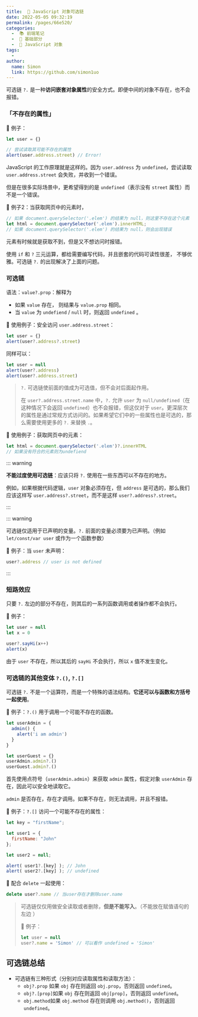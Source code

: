 ```yaml
---
title:  🔗 JavaScript 对象可选链
date: 2022-05-05 09:32:19
permalink: /pages/66e520/
categories:
  -  📚 前端笔记
  -  🚶 基础部分
  -  📒 JavaScript 对象
tags:
  - 
author: 
  name: Simon
  link: https://github.com/simon1uo
---
```

可选链 `?.` 是一种**访问嵌套对象属性**的安全方式。即便中间的对象不存在，也不会报错。

### 「不存在的属性」

🌰 例子：
```js
let user = {}

// 尝试读取其可能不存在的属性
alert(user.address.street) // Error!
```

JavaScript 的工作原理就是这样的。因为 `user.address` 为 `undefined`，尝试读取 `user.address.street` 会失败，并收到一个错误。

但是在很多实际场景中，更希望得到的是 `undefined`（表示没有 `street` 属性）而不是一个错误。



🌰 例子2：当获取网页中的元素时，

```js
// 如果 document.querySelector('.elem') 的结果为 null，则这里不存在这个元素
let html = document.querySelector('.elem').innerHTML; 
// 如果 document.querySelector('.elem') 的结果为 null，则会出现错误
```

元素有时候就是获取不到，但是又不想访问时报错。



使用 `if` 和 `?` 三元运算，都给需要编写代码，并且嵌套的代码可读性很差， 不够优雅。可选链 `?.` 的出现解决了上面的问题。



### 可选链



语法：`value?.prop`：解释为

+ 如果 `value` 存在， 则结果与 `value.prop` 相同。
+ 当 `value` 为 `undefiend` / `null` 时，则返回 `undefined` 。



🌰 使用例子：安全访问 `user.address.street`：

```js
let user = {}
alert(user?.address?.street)
```

同样可以：

```js
let user = null
alert(user?.address)
alert(user?.address.street)
```

> `?.` 可选链使前面的值成为可选值，但不会对后面起作用。
>
> 在 `user?.address.street.name` 中，`?.` 允许 `user` 为 `null/undefined`（在这种情况下会返回 `undefined`）也不会报错，但这仅对于 `user`。更深层次的属性是通过常规方式访问的。如果希望它们中的一些属性也是可选的，那么需要使用更多的 `?.` 来替换 `.`。

🌰 使用例子：获取网页中的元素：

```js
let html = document.querySelector('.elem')?.innerHTML
// 如果没有符合的元素则为undefiend
```



::: warning

**不能过度使用可选链**：应该只将 `?.` 使用在一些东西可以不存在的地方。

例如，如果根据代码逻辑，`user` 对象必须存在，但 `address` 是可选的，那么我们应该这样写 `user.address?.street`，而不是这样 `user?.address?.street`。

:::

::: warning

可选链仅适用于已声明的变量。`?.` 前面的变量必须要为已声明。（例如 `let/const/var user` 或作为一个函数参数）

🌰 例子：当 `user` 未声明：

```js
user?.address // user is not defined
```

:::



### 短路效应

只要 `?.` 左边的部分不存在，则其后的一系列函数调用或者操作都不会执行。

🌰 例子：
```js
let user = null
let x = 0

user?.sayHi(x++)
alert(x)
```

由于 `user` 不存在，所以其后的 `sayHi` 不会执行，所以 `x` 值不发生变化。



### 可选链的其他变体 `?.()`, `?.[]`

可选链 `?.` 不是一个运算符，而是一个特殊的语法结构。**它还可以与函数和方括号一起使用**。



🌰 例子：`?.()` 用于调用一个可能不存在的函数。
```js
let userAdmin = {
  admin() {
    alert('i am admin') 
  }
}

let userGuest = {}
userAdmin.admin?.()
userGuest.admin?.()
```

首先使用点符号（`userAdmin.admin`）来获取 `admin` 属性，假定对象 `userAdmin` 存在，因此可以安全地读取它。

`admin` 是否存在，存在才调用。如果不存在，则无法调用，并且不报错。



🌰 例子：`?.[]` 访问一个可能不存在的属性：
```js
let key = "firstName";

let user1 = {
  firstName: "John"
};

let user2 = null;

alert( user1?.[key] ); // John
alert( user2?.[key] ); // undefined
```



🌰 配合 `delete` 一起使用：
```js
delete user?.name // 当user存在才删除user.name
```



> 可选链仅仅用做安全读取或者删除，**但是不能写入**。（不能放在赋值语句的左边 ）
>
> 🌰 例子：
>
> ```js
> let user = null
> user?.name = 'Simon' // 可以看作 undefined = 'Simon'
> ```



## 可选链总结

+ 可选链有三种形式（分别对应读取属性和读取方法）：
  + `obj?.prop` 如果 `obj` 存在则返回 `obj.prop`，否则返回 `undefined`。
  + `obj?.[prop]`如果 `obj` 存在则返回 `obj[prop]`，否则返回 `undefined`。
  + `obj.method`如果 `obj.method` 存在则调用 `obj.method()`，否则返回 `undefined`。